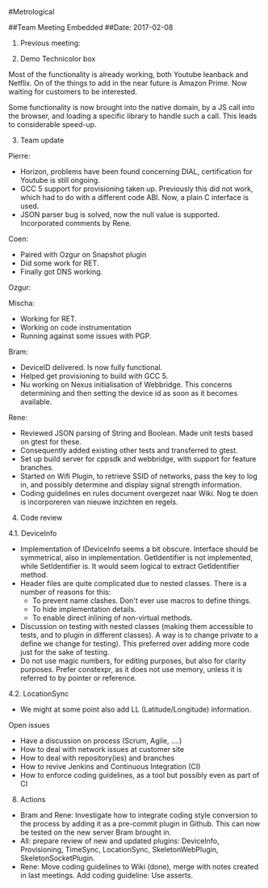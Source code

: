 #Metrological

##Team Meeting Embedded
##Date: 2017-02-08

1. Previous meeting: 

2. Demo Technicolor box

Most of the functionality is already working, both Youtube leanback and Netflix. On of the things to add in the near 
future is Amazon Prime.
Now waiting for customers to be interested.

Some functionality is now brought into the native domain, by a JS call into the browser, and loading a specific library 
to handle such a call. This leads to considerable speed-up.

3. Team update

Pierre:
  * Horizon, problems have been found concerning DIAL, certification for Youtube is still ongoing.
  * GCC 5 support for provisioning taken up. Previously this did not work, which had to do with a different code ABI. 
  Now, a plain C interface is used.
  * JSON parser bug is solved, now the null value is supported. Incorporated comments by Rene.

Coen:
  * Paired with Ozgur on Snapshot plugin
  * Did some work for RET.
  * Finally got DNS working.

Ozgur:

Mischa:
  * Working for RET.
  * Working on code instrumentation
  * Running against some issues with PGP.

Bram:
  * DeviceID delivered. Is now fully functional.
  * Helped get provisioning to build with GCC 5.
  * Nu working on Nexus initialisation of Webbridge. This concerns determining and then setting the device id as soon as 
  it becomes available.

Rene:
  * Reviewed JSON parsing of String and Boolean. Made unit tests based on gtest for these.
  * Consequently added existing other tests and transferred to gtest.
  * Set up build server for cppsdk and webbridge, with support for feature branches.
  * Started on Wifi Plugin, to retrieve SSID of networks, pass the key to log in, and possibly determine and display 
  signal strength information. 
  * Coding guidelines en rules document overgezet naar Wiki. Nog te doen is incorporeren van nieuwe inzichten en regels.
  
4. Code review

  4.1. DeviceInfo
  
  * Implementation of IDeviceInfo seems a bit obscure. Interface should be symmetrical, also in implementation. 
  GetIdentifier is not implemented, while SetIdentifier is. It would seem logical to extract GetIdentifier method.
  * Header files are quite complicated due to nested classes. There is a number of reasons for this:
    * To prevent name clashes. Don't ever use macros to define things.
    * To hide implementation details.
    * To enable direct inlining of non-virtual methods.
  * Discussion on testing with nested classes (making them accessible to tests, and to plugin in different classes). A 
  way is to change private to a define we change for testing). This preferred over adding more code just for the sake of 
  testing.
  * Do not use magic numbers, for editing purposes, but also for clarity purposes. Prefer constexpr, as it does not use 
  memory, unless it is referred to by pointer or reference.

  4.2. LocationSync
  
  * We might at some point also add LL (Latitude/Longitude) information. 
  
Open issues
  * Have a discussion on process (Scrum, Agile, ….)
  * How to deal with network issues at customer site
  * How to deal with repository(ies) and branches
  * How to revive Jenkins and Continuous Integration (CI)
  * How to enforce coding guidelines, as a tool but possibly even as part of CI

8. Actions
  * Bram and Rene: Investigate how to integrate coding style conversion to the process by adding it as
    a pre-commit plugin in Github. This can now be tested on the new server Bram brought in.
  * All: prepare review of new and updated plugins: DeviceInfo, Provisioning, TimeSync, LocationSync, SkeletonWebPlugin, 
    SkeletonSocketPlugin.
  * Rene: Move coding guidelines to Wiki (done), merge with notes created in last meetings. Add coding guideline: Use asserts.